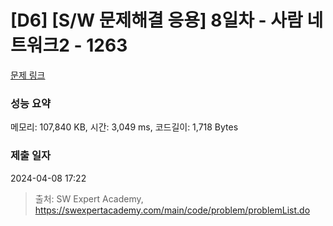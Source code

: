 # [D6] [S/W 문제해결 응용] 8일차 - 사람 네트워크2 - 1263 

[문제 링크](https://swexpertacademy.com/main/code/problem/problemDetail.do?contestProbId=AV18P2B6Iu8CFAZN) 

### 성능 요약

메모리: 107,840 KB, 시간: 3,049 ms, 코드길이: 1,718 Bytes

### 제출 일자

2024-04-08 17:22



> 출처: SW Expert Academy, https://swexpertacademy.com/main/code/problem/problemList.do